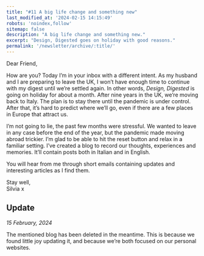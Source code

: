 ```yaml
---
title: "#11 A big life change and something new"
last_modified_at: '2024-02-15 14:15:49'
robots: 'noindex,follow'
sitemap: false
description: "A big life change and something new."
excerpt: "Design, Digested goes on holiday with good reasons."
permalink: '/newsletter/archive/:title/'
---
```

Dear Friend,

How are you? Today I’m in your inbox with a different intent. As my husband and I are preparing to leave the UK, I won’t have enough time to continue with my digest until we’re settled again. In other words, *Design, Digested* is going on holiday for about a month. After nine years in the UK, we’re moving back to Italy. The plan is to stay there until the pandemic is under control. After that, it’s hard to predict where we’ll go, even if there are a few places in Europe that attract us.

I’m not going to lie, the past few months were stressful. We wanted to leave in any case before the end of the year, but the pandemic made moving abroad trickier. I’m glad to be able to hit the reset button and relax in a familiar setting. I’ve created a blog to record our thoughts, experiences and memories. It’ll contain posts both in Italian and in English.

<p class="detached">You will hear from me through short emails containing updates and interesting articles as I find them.</p>

<p class="detached">Stay well,<br>
Silvia x</p>

## Update

*15 February, 2024*

The mentioned blog has been deleted in the meantime. This is because we found little joy updating it, and because we’re both focused on our personal websites.